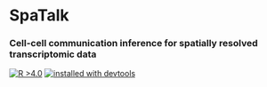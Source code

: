 # SpaTalk
### Cell-cell communication inference for spatially resolved transcriptomic data

[![R >4.0](https://img.shields.io/badge/R-%3E%3D4.0-brightgreen)](https://www.r-project.org/) <a href='#cran'>![installed with devtools](https://img.shields.io/badge/installed%20with-devtools-blue)</a> 
